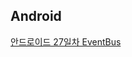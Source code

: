 
## Android

[안드로이드 27일차 EventBus](https://www.youtube.com/watch?v=NrRLP4pMcgM&list=PLiLLi47PCMPjvVIba_5Tzl--QqblJkpnZ&index=177&ab_channel=%EC%98%A4%EC%A4%80%EC%84%9D%EC%9D%98%EC%83%9D%EC%A1%B4%EC%BD%94%EB%94%A9)

[]()

[]()

[]()

[]()

[]()
